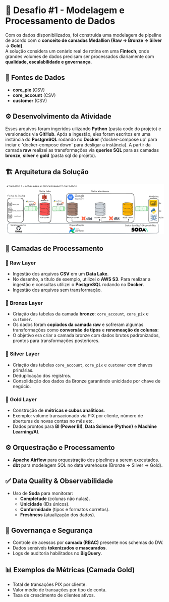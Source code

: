 # 🚀 Desafio #1 - Modelagem e Processamento de Dados  

Com os dados disponibilizados, foi construída uma modelagem de pipeline de acordo com o **conceito de camadas Medallion (Raw → Bronze → Silver → Gold)**.  
A solução considera um cenário real de rotina em uma **Fintech**, onde grandes volumes de dados precisam ser processados diariamente com **qualidade, escalabilidade e governança**.  

## 📂 Fontes de Dados  
- **core_pix** (CSV)  
- **core_account** (CSV)  
- **customer** (CSV)  

## ⚙️ Desenvolvimento da Atividade
Esses arquivos foram ingeridos uilizando **Python** (pasta code do projeto) e versionados via **GitHub**. Após a ingestão, eles foram escritos em uma instância do **PostgreSQL** rodando no **Docker** ('docker-compose up' para inciar e 'docker-compose down' para desligar a instância). A partir da camada **raw** realizei as transformações via **queries SQL** para as camadas **bronze**, **silver** e **gold** (pasta sql do projeto).

## 🏗️ Arquitetura da Solução  
![alt text](image.png)

## 🔄 Camadas de Processamento  

### 🔴 Raw Layer  
- Ingestão dos arquivos **CSV** em um **Data Lake**.
- No desenho, a título de exemplo, utilizei o **AWS S3**. Para realizar a ingestão e consultas utilizei o **PostgreSQL** rodando no **Docker**.  
- Ingestão dos arquivos sem transformação.  

### 🥉 Bronze Layer  
- Criação das tabelas da camada **bronze**: `core_account`, `core_pix` e `customer`.  
- Os dados foram **copiados da camada raw** e sofreram algumas transformações como **conversão de tipos** e **renomeação de colunas**:  
- O objetivo era criar a camada bronze com dados brutos padronizados, prontos para transformações posteriores.

### 🥈 Silver Layer  
- Criação das tabelas `core_account`, `core_pix` e `customer` com chaves primárias.  
- Deduplicação dos registros.  
- Consolidação dos dados da Bronze garantindo unicidade por chave de negócio.  

### 🥇 Gold Layer  
- Construção de **métricas e cubos analíticos**.  
- Exemplo: volume transacionado via PIX por cliente, número de aberturas de novas contas no mês etc.  
- Dados prontos para **BI (Power BI)**, **Data Science (Python)** e **Machine Learning/AI**.  


## ⚙️ Orquestração e Processamento  
- **Apache Airflow** para orquestração dos pipelines a serem executados.  
- **dbt** para modelagem SQL no data warehouse (Bronze → Silver → Gold).  


## ✅ Data Quality & Observabilidade  
- Uso de **Soda** para monitorar:  
  - **Completude** (colunas não nulas).  
  - **Unicidade** (IDs únicos).  
  - **Conformidade** (tipos e formatos corretos).  
  - **Freshness** (atualização dos dados).  

## 🔐 Governança e Segurança  
- Controle de acessos por **camada (RBAC)** presente nos schemas do DW.  
- Dados sensíveis **tokenizados e mascarados**.
- Logs de auditoria habilitados no **BigQuery**.  

## 📊 Exemplos de Métricas (Camada Gold)
- Total de transações PIX por cliente.  
- Valor médio de transações por tipo de conta.  
- Taxa de crescimento de clientes ativos.  
